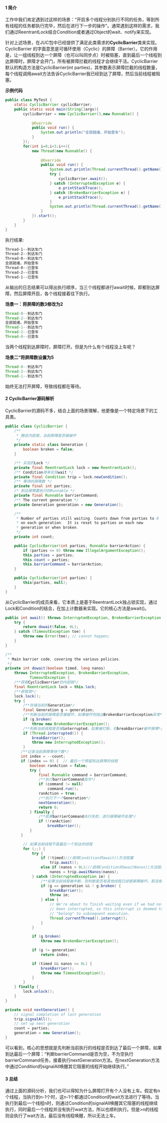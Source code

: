 #### 1 简介
工作中我们肯定遇到过这样的场景：“开启多个线程分别执行不同的任务，等到所有线程的任务都执行完毕，然后在进行下一步的操作”。通常遇到这样的需求，我们通过ReentrantLock结合Condition或者通过Object的wait、notify来实现。

针对上述场景，在JUC包中已经提供了满足此类需求的**CyclicBarrier**类来实现。CyclicBarrier 的字面意思是可循环使用（Cyclic）的屏障（Barrier）。它的作用是，让一组线程到达一个屏障（也可以叫同步点）时被阻塞，直到最后一个线程到达屏障时，屏障才会开门，所有被屏障拦截的线程才会继续干活。CyclicBarrier默认的构造方法是CyclicBarrier(int parties)，其参数表示屏障拦截的线程数量，每个线程调用await方法告诉CyclicBarrier我已经到达了屏障，然后当前线程被阻塞。

**示例代码**
```java
public class MyTest {
	static CyclicBarrier cyclicBarrier;
	public static void main(String[]args){
		cyclicBarrier = new CyclicBarrier(3,new Runnable() {
			
			@Override
			public void run() {
				System.out.println("全部就绪，开始登车");
			}
		});
		for(int i=0;i<3;i++){
			new Thread(new Runnable() {
				
				@Override
				public void run() {
					System.out.println(Thread.currentThread().getName() + "--到达车门");
					try {
						cyclicBarrier.await();
					} catch (InterruptedException e) {
						e.printStackTrace();
					} catch (BrokenBarrierException e) {
						e.printStackTrace();
					}
					System.out.println(Thread.currentThread().getName() + "--已登车");
				}
			}).start();
		}
	}
}
```
执行结果:
```xml
Thread-1--到达车门
Thread-2--到达车门
Thread-0--到达车门
全部就绪，开始登车
Thread-0--已登车
Thread-2--已登车
Thread-1--已登车
```
从输出的日志结果可以得出执行顺序，当三个线程都进行await时候，即都到达屏障，然后屏障开启，各个线程接着往下执行。

**场景一：将屏障的数3修改为2**
```java
Thread-0--到达车门
Thread-2--到达车门
全部就绪，开始登车
Thread-1--到达车门
Thread-2--已登车
Thread-0--已登车
```
当两个线程到达屏障时，屏障打开。但是为什么有个线程没上车呢？

**场景二“将屏障数设置为5**
```java
Thread-0--到达车门
Thread-2--到达车门
Thread-1--到达车门
```
始终无法打开屏障，导致线程都在等待。

#### 2 CyclicBarrier源码解析
CyclicBarrier的源码不多，结合上面的场景理解，他更像是一个特定场景下的工具类。
```java
public class CyclicBarrier {
    /**
     * 静态内部类，当前屏障是否被破坏
     */
    private static class Generation {
        boolean broken = false;
    }

    /** 实现的Lock */
    private final ReentrantLock lock = new ReentrantLock();
    /** Condition用来实现wait */
    private final Condition trip = lock.newCondition();
    /** 等待的屏障数 */
    private final int parties;
    /* 到达屏障要执行的Runnable */
    private final Runnable barrierCommand;
    /** The current generation */
    private Generation generation = new Generation();

    /**
     * Number of parties still waiting. Counts down from parties to 0
     * on each generation.  It is reset to parties on each new
     * generation or when broken.
     */
    private int count;

    public CyclicBarrier(int parties, Runnable barrierAction) {
        if (parties <= 0) throw new IllegalArgumentException();
        this.parties = parties;
        this.count = parties;
        this.barrierCommand = barrierAction;
    }

    public CyclicBarrier(int parties) {
        this(parties, null);
    }
}
```
从CyclicBarrier的成员来看，它本质上是基于ReentrantLock独占锁实现，通过Lock和Condition的结合，在加上计数器来实现。它的核心方法是await()。

```java
public int await() throws InterruptedException, BrokenBarrierException {
    try {
        return dowait(false, 0L);
    } catch (TimeoutException toe) {
        throw new Error(toe); // cannot happen;
    }
}

/**
 * Main barrier code, covering the various policies.
 */
private int dowait(boolean timed, long nanos)
    throws InterruptedException, BrokenBarrierException,
           TimeoutException {
    /**获取CyclicBaerrier的内部锁*/
    final ReentrantLock lock = this.lock;
    /**获取锁*/
    lock.lock();
    try {
        /**存储当前的Generation*/
        final Generation g = generation;
        /**判断当前的屏障是否被破坏，如果破坏则抛出BrokenBarrierException异常*/
        if (g.broken)
            throw new BrokenBarrierException();
        /**判断当前线程是否被interrupted，如果被打断，则breakBarrier破坏屏障*/
        if (Thread.interrupted()) {
            breakBarrier();
            throw new InterruptedException();
        }
       /**记录当前屏障等待个数*/ 
       int index = --count;
       if (index == 0) {  // 最后一个预留到达屏障的线程
           boolean ranAction = false;
           try {
               final Runnable command = barrierCommand;
               /**执行barrierCommand指令*/
               if (command != null)
                   command.run();
               ranAction = true;
               /**执行下一个Generation*/
               nextGeneration();
               return 0;
           } finally {
               /**如果barrierCommand执行失败，进行屏障破坏处理*/
               if (!ranAction)
                   breakBarrier();
           }
       }

        // 如果当前线程不是最后一个到达的线程
        for (;;) {
            try {
                if (!timed)///调用Condition的await()方法阻塞
                    trip.await();
                else if (nanos > 0L)///调用Condition的awaitNanos()方法阻塞
                    nanos = trip.awaitNanos(nanos);
            } catch (InterruptedException ie) {
                /**如果当前线程被中断，则判断是否有其他线程已经使屏障破坏。若没有则进行屏障破坏处理，并抛出异常；否则再次中断当前线程*/
                if (g == generation && ! g.broken) {
                    breakBarrier();
                    throw ie;
                } else {
                    // We're about to finish waiting even if we had not
                    // been interrupted, so this interrupt is deemed to
                    // "belong" to subsequent execution.
                    Thread.currentThread().interrupt();
                }
            }

            if (g.broken)
                throw new BrokenBarrierException();

            if (g != generation)
                return index;

            if (timed && nanos <= 0L) {
                breakBarrier();
                throw new TimeoutException();
            }
        }
    } finally {
        lock.unlock();
    }
}

private void nextGeneration() {
    // signal completion of last generation
    trip.signalAll();
    // set up next generation
    count = parties;
    generation = new Generation();
}
```
可以看到，核心的思想就是先判断当前执行的线程是否到达了最后一个屏障，如果到达最后一个屏障：“判断barrierCommand是否为空，不为空执行barrierCommand任务，接着执行nextGeneration方法。在nextGeneration方法中通过Condition的signalAll唤醒其它阻塞的线程开始继续执行。”

#### 3 总结
通过上面的源码分析，我们也可以得知为什么屏障打开有个人没有上车。假定有n个线程，当执行到n-1个时，这n-1个都通过Condition的wait方法进行了等待。当执行到最后一个线程n时，则通过Condition的signalAll唤醒其它阻塞的线程继续执行，同时最后一个线程并没有执行wait方法，所以也顺利执行。但是>n的线程则会执行了wait方法，最后没有线程唤醒，所以无法上车。